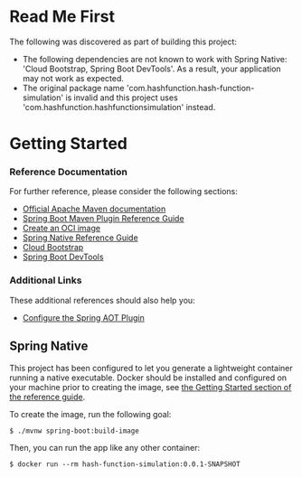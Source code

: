 # Read Me First
The following was discovered as part of building this project:

* The following dependencies are not known to work with Spring Native: 'Cloud Bootstrap, Spring Boot DevTools'. As a result, your application may not work as expected.
* The original package name 'com.hashfunction.hash-function-simulation' is invalid and this project uses 'com.hashfunction.hashfunctionsimulation' instead.

# Getting Started

### Reference Documentation
For further reference, please consider the following sections:

* [Official Apache Maven documentation](https://maven.apache.org/guides/index.html)
* [Spring Boot Maven Plugin Reference Guide](https://docs.spring.io/spring-boot/docs/2.4.3/maven-plugin/reference/html/)
* [Create an OCI image](https://docs.spring.io/spring-boot/docs/2.4.3/maven-plugin/reference/html/#build-image)
* [Spring Native Reference Guide](https://docs.spring.io/spring-native/docs/current/reference/htmlsingle/)
* [Cloud Bootstrap](https://spring.io/projects/spring-cloud-commons)
* [Spring Boot DevTools](https://docs.spring.io/spring-boot/docs/2.4.3/reference/htmlsingle/#using-boot-devtools)

### Additional Links
These additional references should also help you:

* [Configure the Spring AOT Plugin](https://docs.spring.io/spring-native/docs/0.9.0/reference/htmlsingle/#spring-aot-maven)

## Spring Native

This project has been configured to let you generate a lightweight container running a native executable.
Docker should be installed and configured on your machine prior to creating the image, see [the Getting Started section of the reference guide](https://docs.spring.io/spring-native/docs/0.9.0/reference/htmlsingle/#getting-started-buildpacks).

To create the image, run the following goal:

```
$ ./mvnw spring-boot:build-image
```

Then, you can run the app like any other container:

```
$ docker run --rm hash-function-simulation:0.0.1-SNAPSHOT
```
